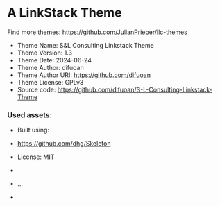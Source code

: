 # A LinkStack Theme
Find more themes: https://github.com/JulianPrieber/llc-themes
                                                                                                                                                                         
*	Theme Name: S&L Consulting Linkstack Theme
*	Theme Version: 1.3
*	Theme Date: 2024-06-24
*	Theme Author: difuoan
*	Theme Author URI: https://github.com/difuoan
*	Theme License: GPLv3
*	Source code: https://github.com/difuoan/S-L-Consulting-Linkstack-Theme


### Used assets:
* Built using:
* https://github.com/dhg/Skeleton
* License: MIT

*
* ...
*
